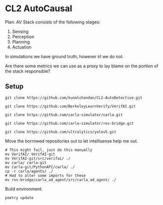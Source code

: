 # CL2 AutoCausal
Plan:
AV Stack consists of the following stages:

1. Sensing
2. Perception
3. Planning 
4. Actuation

In simulations we have ground truth, however irl we do not. 

Are there some metrics we can use as a proxy to lay blame on the portion of the stack responsible?


## Setup

```
git clone https://github.com/kunalchandan/CL2-AutoDetective.git

git clone https://github.com/BerkeleyLearnVerify/VerifAI.git

git clone https://github.com/carla-simulator/carla.git

git clone https://github.com/carla-simulator/ros-bridge.git

git clone https://github.com/ultralytics/yolov5.git
```
Move the borrowed repositories out to let intellisense help me out.

```
# This might fail, just do this manually
mv VerifAI/ VerifAI-git
mv VerifAI-git/src/verifai/ ./
mv carla/ carla-git
mv carla-git/PythonAPI/carla/ ./
cp -r carla/agents/ ./
# Had to alter some imports for these
mv ros-bridge/carla_ad_agent/src/carla_ad_agent/ ./
```

Build environment.
```
poetry update

```
